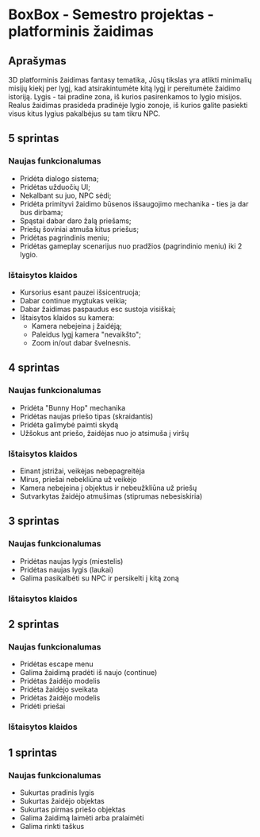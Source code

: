 # BoxBox - Semestro projektas - platforminis žaidimas

## Aprašymas
3D platforminis žaidimas ­fantasy tematika, Jūsų tikslas yra atlikti minimalių misijų kiekį per lygį, kad atsirakintumėte kitą lygį ir pereitumėte žaidimo istoriją.
Lygis - tai pradine zona, iš kurios pasirenkamos to lygio misijos.
Realus žaidimas prasideda pradinėje lygio zonoje, iš kurios galite pasiekti visus kitus lygius pakalbėjus su tam tikru NPC.

## 5 sprintas
### Naujas funkcionalumas
- Pridėta dialogo sistema;
- Pridėtas užduočių UI;
- Nekalbant su juo, NPC sėdi;
- Pridėta primityvi žaidimo būsenos išsaugojimo mechanika - ties ja dar bus dirbama;
- Spąstai dabar daro žalą priešams;
- Priešų šoviniai atmuša kitus priešus;
- Pridėtas pagrindinis meniu;
- Pridėtas gameplay scenarijus nuo pradžios (pagrindinio meniu) iki 2 lygio.
### Ištaisytos klaidos
- Kursorius esant pauzei išsicentruoja;
- Dabar continue mygtukas veikia;
- Dabar žaidimas paspaudus esc sustoja visiškai;
- Ištaisytos klaidos su kamera:
  - Kamera nebeįeina į žaidėją;
  - Paleidus lygį kamera "nevaikšto";
  - Zoom in/out dabar švelnesnis.

## 4 sprintas
### Naujas funkcionalumas
- Pridėta "Bunny Hop" mechanika
- Pridėtas naujas priešo tipas (skraidantis)
- Pridėta galimybė paimti skydą
- Užšokus ant priešo, žaidėjas nuo jo atsimuša į viršų
### Ištaisytos klaidos
- Einant įstrižai, veikėjas nebepagreitėja
- Mirus, priešai nebekliūna už veikėjo
- Kamera nebeįeina į objektus ir nebeužkliūna už priešų
- Sutvarkytas žaidėjo atmušimas (stiprumas nebesiskiria)

## 3 sprintas
### Naujas funkcionalumas
- Pridėtas naujas lygis (miestelis)
- Pridėtas naujas lygis (laukai)
- Galima pasikalbėti su NPC ir persikelti į kitą zoną
### Ištaisytos klaidos

## 2 sprintas
### Naujas funkcionalumas
- Pridėtas escape menu
- Galima žaidimą pradėti iš naujo (continue)
- Pridėtas žaidėjo modelis
- Pridėta žaidėjo sveikata
- Pridėtas žaidėjo modelis
- Pridėti priešai 
### Ištaisytos klaidos


## 1 sprintas
### Naujas funkcionalumas
- Sukurtas pradinis lygis
- Sukurtas žaidėjo objektas
- Sukurtas pirmas priešo objektas
- Galima žaidimą laimėti arba pralaimėti
- Galima rinkti taškus
